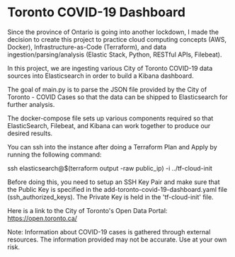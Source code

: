 # Toronto COVID-19 Dashboard
Since the province of Ontario is going into another lockdown, I made the decision to create this project to practice cloud computing concepts (AWS, Docker), Infrastructure-as-Code (Terraform), and data ingestion/parsing/analysis (Elastic Stack, Python, RESTful APIs, Filebeat). 

In this project, we are ingesting various City of Toronto COVID-19 data sources into Elasticsearch in order to build a Kibana dashboard.

The goal of main.py is to parse the JSON file provided by the City of Toronto - COVID Cases so that the data can be shipped to Elasticsearch for further analysis.

The docker-compose file sets up various components required so that ElasticSearch, Filebeat, and Kibana can work together to produce our desired results.

You can ssh into the instance after doing a Terraform Plan and Apply by running the following command:

ssh elasticsearch@$(terraform output -raw public_ip) -i ../tf-cloud-init

Before doing this, you need to setup an SSH Key Pair and make sure that the Public Key is specified in the add-toronto-covid-19-dashboard.yaml file (ssh_authorized_keys). The Private Key is held in the 'tf-cloud-init' file.

Here is a link to the City of Toronto's Open Data Portal: https://open.toronto.ca/

Note: Information about COVID-19 cases is gathered through external resources. The information provided may not be accurate. Use at your own risk.
